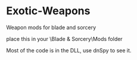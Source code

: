 # Exotic-Weapons
Weapon mods for blade and sorcery

place this in your \Blade & Sorcery\Mods folder

Most of the code is in the DLL, use dnSpy to see it.
